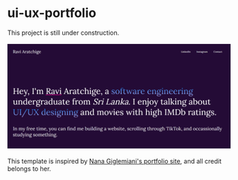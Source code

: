 # ui-ux-portfolio
This project is still under construction.
<br><br>
<img src="img/preview.png">
<br><br>
This template is inspired by <a href="https://www.nanagiglemiani-ux.design/">Nana Giglemiani's portfolio site<a>, and all credit belongs to her.
